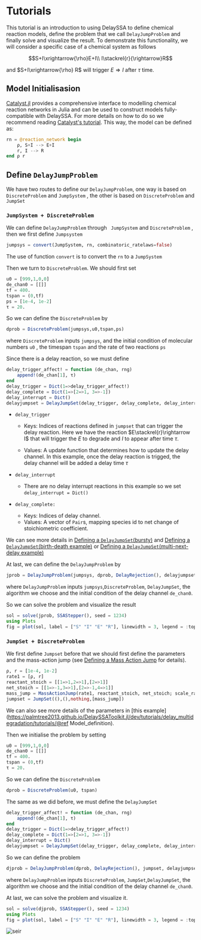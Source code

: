 # Tutorials

This tutorial is an introduction to using DelaySSA to define chemical reaction models, define the problem that we call `DelayJumpProblem` and finally solve and visualize the result. To demonstrate this functionality, we will consider a specific case of a chemical system as follows
```math
S+I\xrightarrow{\rho}E+I\\
I\stackrel{r}{\rightarrow}R
```
and $S+I\xrightarrow{\rho} R$ will trigger $E\Rightarrow I$ after $\tau$ time.

## Model Initialisasion

[Catalyst.jl](https://github.com/SciML/Catalyst.jl) provides a comprehensive interface to modelling chemical reaction networks in Julia and can be used to construct models fully-compatible with DelaySSA. For more details on how to do so we recommend reading [Catalyst's tutorial](https://catalyst.sciml.ai/stable/tutorials/using_catalyst/). This way, the model can be defined as:

```julia
rn = @reaction_network begin
    ρ, S+I --> E+I
    r, I --> R
end ρ r
```

## Define `DelayJumpProblem`

We have two routes to define our `DelayJumpProblem`, one way is based on `DiscreteProblem` and `JumpSystem`  , the other is based on `DiscreteProblem` and `JumpSet`

### `JumpSystem + DiscreteProblem `

We can define `DelayJumpProblem` through ` JumpSystem`  and `DiscreteProblem` , then we first define `Jumpsystem`

```julia
jumpsys = convert(JumpSystem, rn, combinatoric_ratelaws=false)
```

The use of function `convert` is to convert the `rn` to a `JumpSystem`

Then we turn to `DiscreteProblem`. We should first set

```julia
u0 = [999,1,0,0]
de_chan0 = [[]]
tf = 400.
tspan = (0,tf)
ps = [1e-4, 1e-2]
τ = 20.
```

So we can define the `DiscreteProblem` by

```julia
dprob = DiscreteProblem(jumpsys,u0,tspan,ps)
```

where `DiscreteProblem` inputs `jumpsys`, and the initial condition of molecular numbers `u0` , the timespan `tspan` and the rate of two reactions `ps`

Since there is a delay reaction, so we must define 

```julia
delay_trigger_affect! = function (de_chan, rng)
    append!(de_chan[1], τ)
end
delay_trigger = Dict(1=>delay_trigger_affect!)
delay_complete = Dict(1=>[2=>1, 3=>-1])
delay_interrupt = Dict()
delayjumpset = DelayJumpSet(delay_trigger, delay_complete, delay_interrupt)
```

- `delay_trigger`  
  - Keys: Indices of reactions defined in `jumpset` that can trigger the delay reaction. Here we have the  reaction $E\stackrel{r}\rightarrow I$ that will trigger the $E$ to degrade and $I$ to appear after time $\tau$.
  
  - Values: A update function that determines how to update the delay channel. In this example, once the delay reaction is trigged, the delay channel will be added a delay time $\tau$
  
- `delay_interrupt`
  - There are no delay interrupt reactions in this example so we set `delay_interrupt = Dict()`
- ```delay_complete:``` 
  - Keys: Indices of delay channel.
  - Values: A vector of `Pair`s, mapping species id to net change of stoichiometric coefficient.

We can see more details in [Defining a `DelayJumpSet`(bursty)](https://palmtree2013.github.io/DelaySSAToolkit.jl/dev/tutorials/bursty/#Defining-a-DelayJumpSet) and [Defining a `DelayJumpSet`(birth-death example)](https://palmtree2013.github.io/DelaySSAToolkit.jl/dev/tutorials/delay_degradation/#Defining-a-DelayJumpSet) or [Defining a `DelayJumpSet`(multi-next-delay example)](https://palmtree2013.github.io/DelaySSAToolkit.jl/dev/tutorials/delay_multidegradation/#Defining-a-DelayJumpSet)

At last, we can define the `DelayJumpProblem` by 

```julia
jprob = DelayJumpProblem(jumpsys, dprob, DelayRejection(), delayjumpset, de_chan0, save_positions=(true,true))
```

where `DelayJumpProblem` inputs `jumpsys`,`DiscreteProblem`, `DelayJumpSet`, the algorithm we choose and the initial condition of the delay channel `de_chan0`.

So we can solve the problem and visualize the result

```julia
sol = solve(jprob, SSAStepper(), seed = 1234)
using Plots
fig = plot(sol, label = ["S" "I" "E" "R"], linewidth = 3, legend = :top, ylabel = "# of individuals", xlabel = "Time", fmt=:svg)
```

### `JumpSet + DiscreteProblem `

We first define `Jumpset` before that we should first define the parameters and the mass-action jump (see [Defining a Mass Action Jump](https://diffeq.sciml.ai/stable/types/jump_types/#Defining-a-Mass-Action-Jump) for details).

```julia 
ρ, r = [1e-4, 1e-2]
rate1 = [ρ, r]
reactant_stoich = [[1=>1,2=>1],[2=>1]]
net_stoich = [[1=>-1,3=>1],[2=>-1,4=>1]]
mass_jump = MassActionJump(rate1, reactant_stoich, net_stoich; scale_rates =false)
jumpset = JumpSet((),(),nothing,[mass_jump])
```

We can also see more details of the parameters in [this example](https://palmtree2013.github.io/DelaySSAToolkit.jl/dev/tutorials/delay_multidegradation/tutorials/@ref Model_definition).

Then we initialise the problem by setting

```julia
u0 = [999,1,0,0]
de_chan0 = [[]]
tf = 400.
tspan = (0,tf)
τ = 20.
```

So we can define the `DiscreteProblem`

```Julia
dprob = DiscreteProblem(u0, tspan)
```

The same as we did before, we must define the  `DelayJumpSet`

```julia
delay_trigger_affect! = function (de_chan, rng)
    append!(de_chan[1], τ)
end
delay_trigger = Dict(1=>delay_trigger_affect!)
delay_complete = Dict(1=>[2=>1, 3=>-1])
delay_interrupt = Dict()
delayjumpset = DelayJumpSet(delay_trigger, delay_complete, delay_interrupt)
```

So we can define the problem

```julia 
djprob = DelayJumpProblem(dprob, DelayRejection(), jumpset, delayjumpset, de_chan0, save_positions=(true,true))
```

where `DelayJumpProblem` inputs `DiscreteProblem`, `JumpSet`,`DelayJumpSet`, the algorithm we choose  and the initial condition of the delay channel `de_chan0`.

At last, we can solve the problem and visualize it.

```julia
sol = solve(djprob, SSAStepper(), seed = 1234)
using Plots
fig = plot(sol, label = ["S" "I" "E" "R"], linewidth = 3, legend = :top, ylabel = "# of individuals", xlabel = "Time", fmt=:svg)
```
![seir](../assets/seir.svg)

